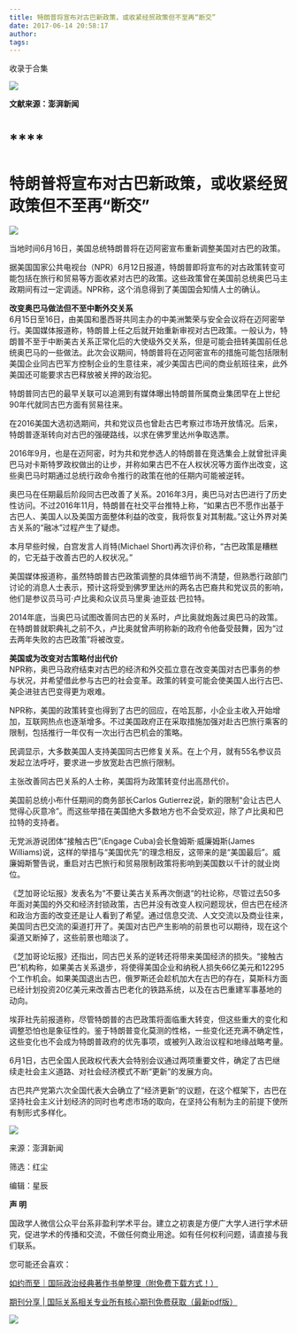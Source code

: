 ```yaml
---
title: 特朗普将宣布对古巴新政策，或收紧经贸政策但不至再“断交”
date: 2017-06-14 20:58:17
author: 
tags: 
---
```



收录于合集

![](/images/4207/2.png)

  

  

**文献来源：澎湃新闻**

  

#  ****

#  **特朗普将宣布对古巴新政策，或收紧经贸政策但不至再“断交”**

![](/images/4207/3.png)

当地时间6月16日，美国总统特朗普将在迈阿密宣布重新调整美国对古巴的政策。

  
据美国国家公共电视台（NPR）6月12日报道，特朗普即将宣布的对古政策转变可能包括在旅行和贸易等方面收紧对古巴的政策。这些政策曾在美国前总统奥巴马主政期间有过一定调适。NPR称，这个消息得到了美国国会知情人士的确认。

  
 **改变奥巴马做法但不至中断外交关系**  
6月15日至16日，由美国和墨西哥共同主办的中美洲繁荣与安全会议将在迈阿密举行。美国媒体报道称，特朗普上任之后就开始重新审视对古巴政策。一般认为，特朗普不至于中断美古关系正常化后的大使级外交关系，但是可能会扭转美国前任总统奥巴马的一些做法。此次会议期间，特朗普将在迈阿密宣布的措施可能包括限制美国企业同古巴军方控制企业的生意往来，减少美国古巴间的商业航班往来，此外美国还可能要求古巴释放被关押的政治犯。

  
特朗普同古巴的最早关联可以追溯到有媒体曝出特朗普所属商业集团早在上世纪90年代就同古巴方面有贸易往来。

  
在2016美国大选初选期间，共和党议员也曾赴古巴考察过市场开放情况。后来，特朗普逐渐转向对古巴的强硬路线，以求在佛罗里达州争取选票。

  
2016年9月，也是在迈阿密，时为共和党参选人的特朗普在竞选集会上就曾批评奥巴马对卡斯特罗政权做出的让步，并称如果古巴不在人权状况等方面作出改变，这些奥巴马时期通过总统行政命令推行的政策在他的任期内可能被逆转。

  
奥巴马在任期最后阶段同古巴改善了关系。2016年3月，奥巴马对古巴进行了历史性访问。不过2016年11月，特朗普在社交平台推特上称，“如果古巴不愿作出基于古巴人、美国人以及美国方面整体利益的改变，我将恢复对其制裁。”这让外界对美古关系的“融冰”过程产生了疑虑。

  
本月早些时候，白宫发言人肖特(Michael Short)再次评价称，“古巴政策是糟糕的，它无益于改善古巴的人权状况。”

  
美国媒体报道称，虽然特朗普古巴政策调整的具体细节尚不清楚，但熟悉行政部门讨论的消息人士表示，预计这将受到佛罗里达州的两名古巴裔共和党议员的影响，他们是参议员马可·卢比奥和众议员马里奥·迪亚兹·巴拉特。

  
2014年底，当奥巴马试图改善同古巴的关系时，卢比奥就炮轰过奥巴马的政策。在特朗普就职典礼之前不久，卢比奥就曾声明称新的政府令他备受鼓舞，因为“过去两年失败的古巴政策”将被改变。

  
 **美国或为改变对古策略付出代价**  
NPR称，奥巴马政府结束对古巴的经济和外交孤立意在改变美国对古巴事务的参与状况，并希望借此参与古巴的社会变革。政策的转变可能会使美国人出行古巴、美企进驻古巴变得更为艰难。

  
NPR称，美国的政策转变也得到了古巴的回应，在哈瓦那，小企业主收入开始增加，互联网热点也逐渐增多。不过美国政府正在采取措施加强对赴古巴旅行乘客的限制，包括推行一年仅有一次出行古巴机会的策略。

  
民调显示，大多数美国人支持美国同古巴修复关系。在上个月，就有55名参议员发起立法呼吁，要求进一步放宽赴古巴旅行限制。

  
主张改善同古巴关系的人士称，美国将为政策转变付出高昂代价。

  
美国前总统小布什任期间的商务部长Carlos
Gutierrez说，新的限制“会让古巴人觉得心灰意冷”。而这些举措在美国绝大多数地方也不会受欢迎，除了卢比奥和巴拉特的支持者。

  
无党派游说团体“接触古巴”(Engage Cuba)会长詹姆斯·威廉姆斯(James
Williams)说，这样的举措与“美国优先”的理念相反，这带来的是“美国最后”。威廉姆斯警告说，重启对古巴旅行和贸易限制政策将影响到美国数以千计的就业岗位。

  
《芝加哥论坛报》发表名为“不要让美古关系再次倒退“的社论称，尽管过去50多年面对美国的外交和经济封锁政策，古巴并没有改变人权问题现状，但古巴在经济和政治方面的改变还是让人看到了希望。通过信息交流、人文交流以及商业往来，美国同古巴交流的渠道打开了。美国对古巴产生影响的前景也可以期待，现在这个渠道又断掉了，这些前景也暗淡了。

  
《芝加哥论坛报》还指出，同古巴关系的逆转还将带来美国经济的损失。“接触古巴”机构称，如果美古关系退步，将使得美国企业和纳税人损失66亿美元和12295个工作机会。如果美国退出古巴，俄罗斯还会趁机加大在古巴的存在，莫斯科方面已经计划投资20亿美元来改善古巴老化的铁路系统，以及在古巴重建军事基地的动向。

  
埃菲社先前报道称，尽管特朗普的古巴政策将面临重大转变，但这些重大的变化和调整恐怕也是象征性的。鉴于特朗普变化莫测的性格，一些变化还充满不确定性，这些变化也不会成为特朗普政府的优先事项，或被列入政治议程和地缘战略考量。

  
6月1日，古巴全国人民政权代表大会特别会议通过两项重要文件，确定了古巴继续走社会主义道路、对社会经济模式不断“更新”的发展方向。

  
古巴共产党第六次全国代表大会确立了“经济更新“的议题，在这个框架下，古巴在坚持社会主义计划经济的同时也考虑市场的取向，在坚持公有制为主的前提下使所有制形式多样化。

  

  

![](/images/4207/4.png)

  

来源：澎湃新闻

筛选：红尘

编辑：星辰

  

 **声 明**

国政学人微信公众平台系非盈利学术平台。建立之初衷是方便广大学人进行学术研究，促进学术的传播和交流，不做任何商业用途。如有任何权利问题，请直接与我们联系。

您可能还会喜欢：

[如约而至｜国际政治经典著作书单整理（附免费下载方式！）](http://mp.weixin.qq.com/s?__biz=MzI3MTYzMzE5Mw==&mid=2247484047&idx=1&sn=7cbf5e66e8c4ecc1567f9259c5ddf5c5&chksm=eb3f9cc9dc4815df5dfd4d47882cb03ee5512acbfc03a57ff759a0b64aea0cd3cf5d6fc36fa8&scene=21#wechat_redirect)

[期刊分享 |
国际关系相关专业所有核心期刊免费获取（最新pdf版）](http://mp.weixin.qq.com/s?__biz=MzI3MTYzMzE5Mw==&mid=2247484056&idx=4&sn=23e11c3222678a1409b173359f85dcb6&chksm=eb3f9cdedc4815c8aa50ea71548dfdd5c0cc40a9ea28de076ba14178d74f9e0b7a711b093821&scene=21#wechat_redirect)

![](/images/4207/5.png)

  

  

  

